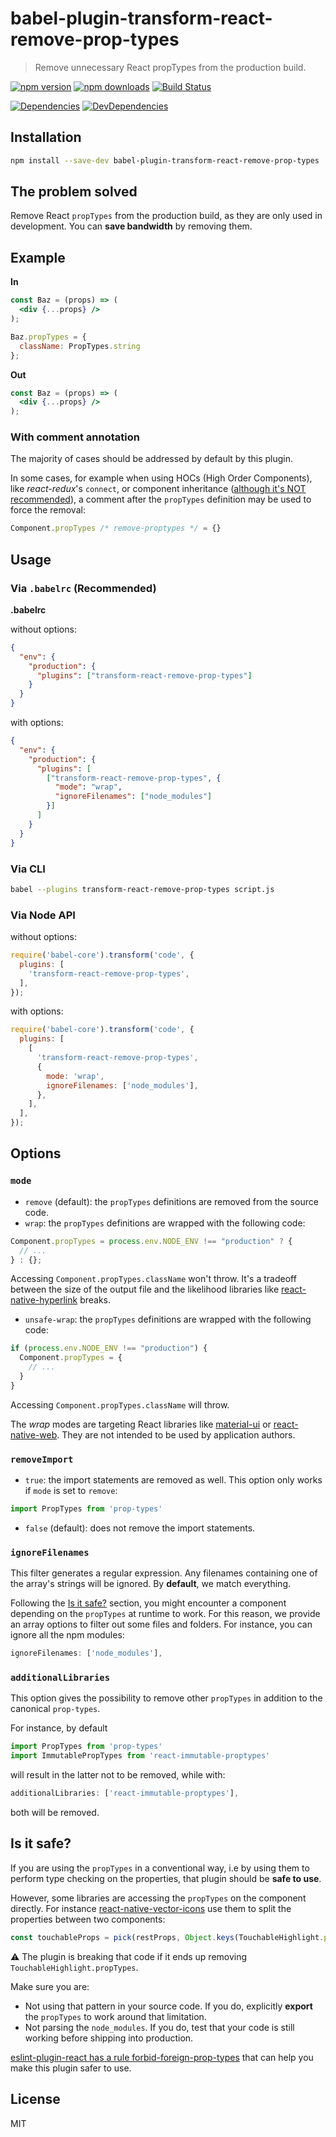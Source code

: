 # babel-plugin-transform-react-remove-prop-types

> Remove unnecessary React propTypes from the production build.

[![npm version](https://img.shields.io/npm/v/babel-plugin-transform-react-remove-prop-types.svg?style=flat-square)](https://www.npmjs.com/package/babel-plugin-transform-react-remove-prop-types)
[![npm downloads](https://img.shields.io/npm/dm/babel-plugin-transform-react-remove-prop-types.svg?style=flat-square)](https://www.npmjs.com/package/babel-plugin-transform-react-remove-prop-types)
[![Build Status](https://travis-ci.org/oliviertassinari/babel-plugin-transform-react-remove-prop-types.svg?branch=master)](https://travis-ci.org/oliviertassinari/babel-plugin-transform-react-remove-prop-types)

[![Dependencies](https://img.shields.io/david/oliviertassinari/babel-plugin-transform-react-remove-prop-types.svg?style=flat-square)](https://david-dm.org/oliviertassinari/babel-plugin-transform-react-remove-prop-types)
[![DevDependencies](https://img.shields.io/david/dev/oliviertassinari/babel-plugin-transform-react-remove-prop-types.svg?style=flat-square)](https://david-dm.org/oliviertassinari/babel-plugin-transform-react-remove-prop-types#info=devDependencies&view=list)

## Installation

```sh
npm install --save-dev babel-plugin-transform-react-remove-prop-types
```

## The problem solved

Remove React `propTypes` from the production build, as they are only used in development.
You can **save bandwidth** by removing them.

## Example

**In**
```jsx
const Baz = (props) => (
  <div {...props} />
);

Baz.propTypes = {
  className: PropTypes.string
};
```

**Out**
```jsx
const Baz = (props) => (
  <div {...props} />
);
```

### With comment annotation

The majority of cases should be addressed by default by this plugin.

In some cases, for example when using HOCs (High Order Components), like *react-redux*'s `connect`, or component inheritance ([although it's NOT recommended](https://facebook.github.io/react/docs/composition-vs-inheritance.html)), a comment after the `propTypes` definition may be used to force the removal:

```js
Component.propTypes /* remove-proptypes */ = {}
```

## Usage

### Via `.babelrc` (Recommended)

**.babelrc**

without options:
```json
{
  "env": {
    "production": {
      "plugins": ["transform-react-remove-prop-types"]
    }
  }
}
```

with options:
```json
{
  "env": {
    "production": {
      "plugins": [
        ["transform-react-remove-prop-types", {
          "mode": "wrap",
          "ignoreFilenames": ["node_modules"]
        }]
      ]
    }
  }
}
```

### Via CLI

```sh
babel --plugins transform-react-remove-prop-types script.js
```

### Via Node API

without options:
```js
require('babel-core').transform('code', {
  plugins: [
    'transform-react-remove-prop-types',
  ],
});
```

with options:
```js
require('babel-core').transform('code', {
  plugins: [
    [
      'transform-react-remove-prop-types',
      {
        mode: 'wrap',
        ignoreFilenames: ['node_modules'],
      },
    ],
  ],
});
```

## Options

### `mode`

 - `remove` (default):
the `propTypes` definitions are removed from the source code.
 - `wrap`:
the `propTypes` definitions are wrapped with the following code:
```js
Component.propTypes = process.env.NODE_ENV !== "production" ? {
  // ...
} : {};
```
Accessing `Component.propTypes.className` won't throw. It's a tradeoff between the size of the output file and the likelihood libraries like [react-native-hyperlink](https://github.com/obipawan/react-native-hyperlink/pull/11) breaks.
 - `unsafe-wrap`:
the `propTypes` definitions are wrapped with the following code:
```js
if (process.env.NODE_ENV !== "production") {
  Component.propTypes = {
    // ...
  }
}
```
Accessing `Component.propTypes.className` will throw.

The *wrap* modes are targeting React libraries like [material-ui](https://github.com/callemall/material-ui) or [react-native-web](https://github.com/necolas/react-native-web).
They are not intended to be used by application authors.

### `removeImport`

 - `true`: the import statements are removed as well. This option only works if `mode` is set to `remove`:
```js
import PropTypes from 'prop-types'
```
 - `false` (default): does not remove the import statements.

### `ignoreFilenames`

This filter generates a regular expression.
Any filenames containing one of the array's strings will be ignored.
By **default**, we match everything.

Following the [Is it safe?](#user-content-is-it-safe) section, you might encounter a component
depending on the `propTypes` at runtime to work.
For this reason, we provide an array options to filter out some files and folders.
For instance, you can ignore all the npm modules:
```js
ignoreFilenames: ['node_modules'],
```

### `additionalLibraries`

This option gives the possibility to remove other `propTypes` in addition to the canonical `prop-types`.

For instance, by default
```js
import PropTypes from 'prop-types'
import ImmutablePropTypes from 'react-immutable-proptypes'
```
will result in the latter not to be removed, while with:
```js
additionalLibraries: ['react-immutable-proptypes'],
```
both will be removed.


## Is it safe?

If you are using the `propTypes` in a conventional way,
i.e by using them to perform type checking on the properties, that plugin should be **safe to use**.

However, some libraries are accessing the `propTypes` on the component directly.
For instance [react-native-vector-icons](https://github.com/oblador/react-native-vector-icons/blob/3d1f2a5b7175d6e4c8985676940240776543ff60/lib/icon-button.js#L59) use them to split the properties between two components:
```js
const touchableProps = pick(restProps, Object.keys(TouchableHighlight.propTypes));
```
:warning: The plugin is breaking that code if it ends up removing `TouchableHighlight.propTypes`.

Make sure you are:
- Not using that pattern in your source code.
If you do, explicitly **export** the `propTypes` to work around that limitation.
- Not parsing the `node_modules`.
If you do, test that your code is still working before shipping into production.

[eslint-plugin-react has a rule forbid-foreign-prop-types](https://github.com/yannickcr/eslint-plugin-react/blob/master/docs/rules/forbid-foreign-prop-types.md) that can help you make this plugin safer to use.

## License

MIT
